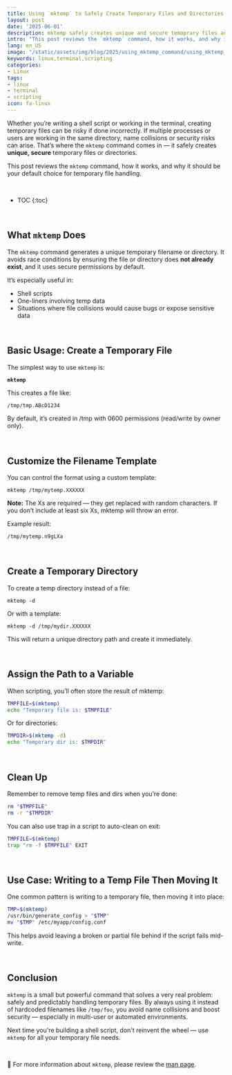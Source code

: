 ```yaml
---
title: Using `mktemp` to Safely Create Temporary Files and Directories
layout: post
date: '2025-06-01'
description: mktemp safely creates unique and secure temoprary files and directories.
intro: "This post reviews the `mktemp` command, how it works, and why it should be your default choice for temporary file handling." 
lang: en_US
image: "/static/assets/img/blog/2025/using_mktemp_command/using_mktemp_command.jpg"
keywords: linux,terminal,scripting
categories:
- Linux
tags:
- linux
- terminal
- scripting
icon: fa-linux
---
```


Whether you’re writing a shell script or working in the terminal, creating temporary files can be risky if done incorrectly. If multiple processes or users are working in the same directory, name collisions or security risks can arise. That’s where the `mktemp` command comes in — it safely creates **unique, secure** temporary files or directories.

This post reviews the `mktemp` command, how it works, and why it should be your default choice for temporary file handling.

<br>

* TOC 
{:toc}

<br>

## What `mktemp` Does

The `mktemp` command generates a unique temporary filename or directory. It avoids race conditions by ensuring the file or directory does **not already exist**, and it uses secure permissions by default.

It’s especially useful in:

- Shell scripts
- One-liners involving temp data
- Situations where file collisions would cause bugs or expose sensitive data

<br>

## Basic Usage: Create a Temporary File

The simplest way to use `mktemp` is:

**`mktemp`**

This creates a file like:

```bash
/tmp/tmp.ABcD1234
```

By default, it’s created in /tmp with 0600 permissions (read/write by owner only).

<br>

## Customize the Filename Template

You can control the format using a custom template:

`mktemp /tmp/mytemp.XXXXXX`

**Note:** The Xs are required — they get replaced with random characters. If you don’t include at least six Xs, mktemp will throw an error.

Example result:

```bash
/tmp/mytemp.n9gLXa
```

<br>

## Create a Temporary Directory

To create a temp directory instead of a file:

`mktemp -d`

Or with a template:

`mktemp -d /tmp/mydir.XXXXXX`

This will return a unique directory path and create it immediately.

<br>

## Assign the Path to a Variable

When scripting, you’ll often store the result of mktemp:

```bash
TMPFILE=$(mktemp)
echo "Temporary file is: $TMPFILE"
```

Or for directories:

```bash
TMPDIR=$(mktemp -d)
echo "Temporary dir is: $TMPDIR"
```

<br>

## Clean Up
Remember to remove temp files and dirs when you’re done:

```bash
rm "$TMPFILE"
rm -r "$TMPDIR"
```

You can also use trap in a script to auto-clean on exit:

```bash
TMPFILE=$(mktemp)
trap "rm -f $TMPFILE" EXIT
```

<br>

## Use Case: Writing to a Temp File Then Moving It

One common pattern is writing to a temporary file, then moving it into place:

```bash
TMP=$(mktemp)
/usr/bin/generate_config > "$TMP"
mv "$TMP" /etc/myapp/config.conf
```

This helps avoid leaving a broken or partial file behind if the script fails mid-write.

<br>

## Conclusion

`mktemp` is a small but powerful command that solves a very real problem: safely and predictably handling temporary files. By always using it instead of hardcoded filenames like `/tmp/foo`, you avoid name collisions and boost security — especially in multi-user or automated environments.

Next time you're building a shell script, don't reinvent the wheel — use `mktemp` for all your temporary file needs.

<br>

📝 For more information about `mktemp`, please review the [man page](https://linux.die.net/man/1/mktemp).
